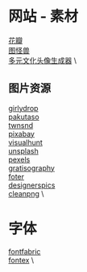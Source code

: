 # 网站 - 素材
[花瓣](https://huaban.com/) \
[图怪兽](https://818ps.com/) \
[多元文化头像生成器](https://multiavatar.com/) \

## 图片资源
[girlydrop](https://girlydrop.com/) \
[pakutaso](https://www.pakutaso.com/) \
[twnsnd](https://nos.twnsnd.co/) \
[pixabay](https://pixabay.com/) \
[visualhunt](https://visualhunt.com/) \
[unsplash](https://unsplash.com/) \
[pexels](https://www.pexels.com/zh-cn/) \
[gratisography](https://gratisography.com/) \
[foter](https://foter.com/) \
[designerspics](http://www.designerspics.com/) \
[cleanpng](https://www.cleanpng.com/) \

# 字体
[fontfabric](https://www.fontfabric.com/) \
[fontex](http://www.fontex.org/) \
